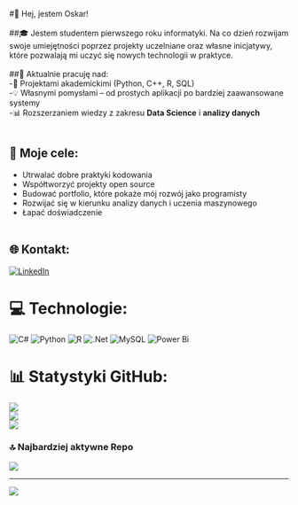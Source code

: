 
#👋 Hej, jestem Oskar!<br><br>
##🎓 Jestem studentem pierwszego roku informatyki. Na co dzień rozwijam swoje umiejętności poprzez projekty uczelniane oraz własne inicjatywy, które pozwalają mi uczyć się nowych technologii w praktyce.<br><br>
##🚀 Aktualnie pracuję nad:<br>
-🔧 Projektami akademickimi (Python, C++, R, SQL)<br>
-💡 Własnymi pomysłami – od prostych aplikacji po bardziej zaawansowane systemy<br>
-📊 Rozszerzaniem wiedzy z zakresu **Data Science** i **analizy danych**<br><br>
## 🎯 Moje cele:<br>
- Utrwalać dobre praktyki kodowania<br>
- Współtworzyć projekty open source<br>
- Budować portfolio, które pokaże mój rozwój jako programisty<br>
- Rozwijać się w kierunku analizy danych i uczenia maszynowego<br>
- Łapać doświadczenie<br><br>

## 🌐 Kontakt:
[![LinkedIn](https://img.shields.io/badge/LinkedIn-%230077B5.svg?logo=linkedin&logoColor=white)](https://linkedin.com/in/https://www.linkedin.com/in/oskar-brzycki-bb5422347/) 

# 💻 Technologie:
![C#](https://img.shields.io/badge/c%23-%23239120.svg?style=for-the-badge&logo=csharp&logoColor=white) ![Python](https://img.shields.io/badge/python-3670A0?style=for-the-badge&logo=python&logoColor=ffdd54) ![R](https://img.shields.io/badge/r-%23276DC3.svg?style=for-the-badge&logo=r&logoColor=white) ![.Net](https://img.shields.io/badge/.NET-5C2D91?style=for-the-badge&logo=.net&logoColor=white) ![MySQL](https://img.shields.io/badge/mysql-4479A1.svg?style=for-the-badge&logo=mysql&logoColor=white) ![Power Bi](https://img.shields.io/badge/power_bi-F2C811?style=for-the-badge&logo=powerbi&logoColor=black)
# 📊 Statystyki GitHub:
![](https://github-readme-stats.vercel.app/api?username=oskarbrzycki&theme=dark&hide_border=false&include_all_commits=true&count_private=false)<br/>
![](https://nirzak-streak-stats.vercel.app/?user=oskarbrzycki&theme=dark&hide_border=false)<br/>
![](https://github-readme-stats.vercel.app/api/top-langs/?username=oskarbrzycki&theme=dark&hide_border=false&include_all_commits=true&count_private=false&layout=compact)

### 🔝 Najbardziej aktywne Repo
![](https://github-contributor-stats.vercel.app/api?username=oskarbrzycki&limit=5&theme=dark&combine_all_yearly_contributions=true)

---
[![](https://visitcount.itsvg.in/api?id=oskarbrzycki&icon=0&color=1)](https://visitcount.itsvg.in)
